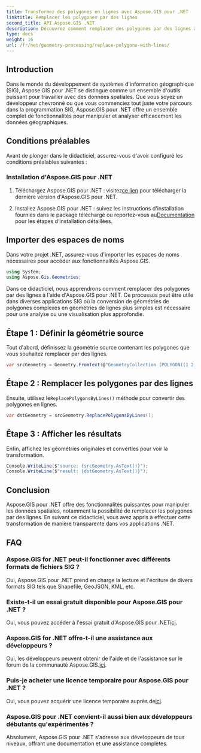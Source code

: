 ```yaml
---
title: Transformez des polygones en lignes avec Aspose.GIS pour .NET
linktitle: Remplacer les polygones par des lignes
second_title: API Aspose.GIS .NET
description: Découvrez comment remplacer des polygones par des lignes à l'aide d'Aspose.GIS pour .NET. Améliorez vos compétences en manipulation de données SIG sans effort.
type: docs
weight: 16
url: /fr/net/geometry-processing/replace-polygons-with-lines/
---
```

## Introduction
Dans le monde du développement de systèmes d'information géographique (SIG), Aspose.GIS pour .NET se distingue comme un ensemble d'outils puissant pour travailler avec des données spatiales. Que vous soyez un développeur chevronné ou que vous commenciez tout juste votre parcours dans la programmation SIG, Aspose.GIS pour .NET offre un ensemble complet de fonctionnalités pour manipuler et analyser efficacement les données géographiques.
## Conditions préalables
Avant de plonger dans le didacticiel, assurez-vous d'avoir configuré les conditions préalables suivantes :
### Installation d'Aspose.GIS pour .NET
1.  Téléchargez Aspose.GIS pour .NET : visitez[ce lien](https://releases.aspose.com/gis/net/) pour télécharger la dernière version d'Aspose.GIS pour .NET.
   
2.  Installez Aspose.GIS pour .NET : suivez les instructions d'installation fournies dans le package téléchargé ou reportez-vous au[Documentation](https://reference.aspose.com/gis/net/) pour les étapes d’installation détaillées.

## Importer des espaces de noms
Dans votre projet .NET, assurez-vous d'importer les espaces de noms nécessaires pour accéder aux fonctionnalités Aspose.GIS.
```csharp
using System;
using Aspose.Gis.Geometries;
```

Dans ce didacticiel, nous apprendrons comment remplacer des polygones par des lignes à l'aide d'Aspose.GIS pour .NET. Ce processus peut être utile dans diverses applications SIG où la conversion de géométries de polygones complexes en géométries de lignes plus simples est nécessaire pour une analyse ou une visualisation plus approfondie.
## Étape 1 : Définir la géométrie source
Tout d'abord, définissez la géométrie source contenant les polygones que vous souhaitez remplacer par des lignes.
```csharp
var srcGeometry = Geometry.FromText(@"GeometryCollection (POLYGON((1 2, 1 4, 3 4, 3 2)), Point (5 1))");
```
## Étape 2 : Remplacer les polygones par des lignes
 Ensuite, utilisez le`ReplacePolygonsByLines()` méthode pour convertir des polygones en lignes.
```csharp
var dstGeometry = srcGeometry.ReplacePolygonsByLines();
```
## Étape 3 : Afficher les résultats
Enfin, affichez les géométries originales et converties pour voir la transformation.
```csharp
Console.WriteLine($"source: {srcGeometry.AsText()}");
Console.WriteLine($"result: {dstGeometry.AsText()}");
```

## Conclusion
Aspose.GIS pour .NET offre des fonctionnalités puissantes pour manipuler les données spatiales, notamment la possibilité de remplacer les polygones par des lignes. En suivant ce didacticiel, vous avez appris à effectuer cette transformation de manière transparente dans vos applications .NET.
## FAQ
### Aspose.GIS for .NET peut-il fonctionner avec différents formats de fichiers SIG ?
Oui, Aspose.GIS pour .NET prend en charge la lecture et l'écriture de divers formats SIG tels que Shapefile, GeoJSON, KML, etc.
### Existe-t-il un essai gratuit disponible pour Aspose.GIS pour .NET ?
 Oui, vous pouvez accéder à l'essai gratuit d'Aspose.GIS pour .NET[ici](https://releases.aspose.com/).
### Aspose.GIS for .NET offre-t-il une assistance aux développeurs ?
 Oui, les développeurs peuvent obtenir de l'aide et de l'assistance sur le forum de la communauté Aspose.GIS.[ici](https://forum.aspose.com/c/gis/33).
### Puis-je acheter une licence temporaire pour Aspose.GIS pour .NET ?
 Oui, vous pouvez acquérir une licence temporaire auprès de[ici](https://purchase.aspose.com/temporary-license/).
### Aspose.GIS pour .NET convient-il aussi bien aux développeurs débutants qu'expérimentés ?
Absolument, Aspose.GIS pour .NET s'adresse aux développeurs de tous niveaux, offrant une documentation et une assistance complètes.